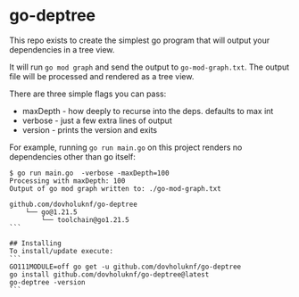 # go-deptree

This repo exists to create the simplest go program that will output your dependencies in a tree view.

It will run `go mod graph` and send the output to `go-mod-graph.txt`. The output file will be processed
and rendered as a tree view.

There are three simple flags you can pass:
* maxDepth - how deeply to recurse into the deps. defaults to max int
* verbose - just a few extra lines of output
* version - prints the version and exits

For example, running `go run main.go` on this project renders no dependencies other than go itself:

````
$ go run main.go  -verbose -maxDepth=100
Processing with maxDepth: 100
Output of go mod graph written to: ./go-mod-graph.txt

github.com/dovholuknf/go-deptree
    └── go@1.21.5
        └── toolchain@go1.21.5
```

## Installing
To install/update execute:
```
GO111MODULE=off go get -u github.com/dovholuknf/go-deptree
go install github.com/dovholuknf/go-deptree@latest
go-deptree -version
```
